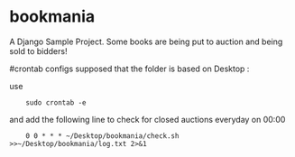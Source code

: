 bookmania
=========

A Django Sample Project.
Some books are being put to auction and being sold to bidders!

#crontab configs
supposed that the folder is based on Desktop : 

use

		sudo crontab -e

and add the following line to check for closed auctions everyday on 00:00

		0 0 * * * ~/Desktop/bookmania/check.sh >>~/Desktop/bookmania/log.txt 2>&1
